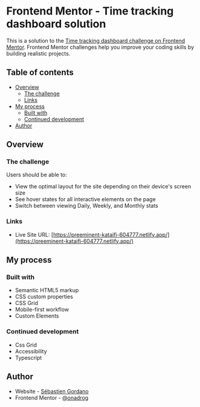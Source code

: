 # Frontend Mentor - Time tracking dashboard solution

This is a solution to the [Time tracking dashboard challenge on Frontend Mentor](https://www.frontendmentor.io/challenges/time-tracking-dashboard-UIQ7167Jw). Frontend Mentor challenges help you improve your coding skills by building realistic projects.

## Table of contents

- [Overview](#overview)
  - [The challenge](#the-challenge)
  - [Links](#links)
- [My process](#my-process)
  - [Built with](#built-with)
  - [Continued development](#continued-development)
- [Author](#author)

## Overview

### The challenge

Users should be able to:

- View the optimal layout for the site depending on their device's screen size
- See hover states for all interactive elements on the page
- Switch between viewing Daily, Weekly, and Monthly stats

### Links

- Live Site URL: [https://preeminent-kataifi-604777.netlify.app/](https://preeminent-kataifi-604777.netlify.app/)

## My process

### Built with

- Semantic HTML5 markup
- CSS custom properties
- CSS Grid
- Mobile-first workflow
- Custom Elements

### Continued development

- Css Grid
- Accessibility
- Typescript

## Author

- Website - [Sébastien Gordano](https://sebastiengordano.com)
- Frontend Mentor - [@onadrog](https://www.frontendmentor.io/profile/onadrog)
